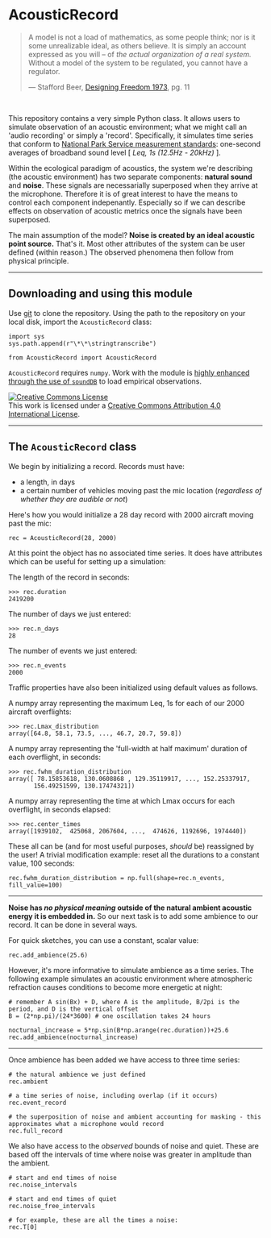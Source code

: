 # AcousticRecord

>A model is not a load of mathematics, as some people think; nor is it some unrealizable ideal, as others believe. It is simply an account expressed as you will – of *the actual organization of a real system.* Without a model of the system to be regulated, you cannot have a regulator.
>
>— Stafford Beer, [Designing Freedom 1973](http://ada.evergreen.edu/~arunc/texts/cybernetics/beer/book.pdf), pg. 11

<br>

This repository contains a very simple Python class. It allows users to simulate observation of an acoustic environment; what we might call an 'audio recording' or simply a 'record'. Specifically, it simulates time series that conform to [National Park Service measurement standards](https://www.nps.gov/subjects/sound/upload/NSNSDTrainingManual_AcousticalAmbientMonitoring-508.pdf): one-second averages of broadband sound level [ *Leq, 1s (12.5Hz - 20kHz)* ]. <br>

Within the ecological paradigm of acoustics, the system we're describing (the acoustic environment) has two separate components: **natural sound** and **noise**. These signals are necessarially superposed when they arrive at the microphone. Therefore it is of great interest to have the means to control each component indepenantly. Especially so if we can describe effects on observation of acoustic metrics once the signals have been superposed.<br>

The main assumption of the model? **Noise is created by an ideal acoustic point source.** That's it. Most other attributes of the system can be user defined (within reason.) The observed phenomena then follow from physical principle.<br>

----

## Downloading and using this module

Use [git](https://git-scm.com/) to clone the repository.  Using the path to the repository on your local disk, import the `AcousticRecord` class: 

```
import sys
sys.path.append(r"\*\*\stringtranscribe")

from AcousticRecord import AcousticRecord
```

`AcousticRecord` requires `numpy`. Work with the module is [highly enhanced through the use of `soundDB`](https://github.com/gjoseph92/soundDB) to load empirical observations.

<a rel="license" href="http://creativecommons.org/licenses/by/4.0/"><img alt="Creative Commons License" style="border-width:0" src="https://i.creativecommons.org/l/by/4.0/88x31.png" /></a><br />This work is licensed under a <a rel="license" href="http://creativecommons.org/licenses/by/4.0/">Creative Commons Attribution 4.0 International License</a>.


----

## The `AcousticRecord` class

We begin by initializing a record. Records must have:

- a length, in days
- a certain number of vehicles moving past the mic location (*regardless of whether they are audible or not*)

Here's how you would initialize a 28 day record with 2000 aircraft moving past the mic:
```
rec = AcousticRecord(28, 2000)
```
At this point the object has no associated time series. It does have attributes which can be useful for setting up a simulation:

The length of the record in seconds:
```
>>> rec.duration 
2419200
```

The number of days we just entered:
```
>>> rec.n_days 
28
```

The number of events we just entered:
```
>>> rec.n_events 
2000
```
Traffic properties have also been initialized using default values as follows.

A numpy array representing the maximum Leq, 1s for each of our 2000 aircraft overflights:
```
>>> rec.Lmax_distribution
array([64.8, 58.1, 73.5, ..., 46.7, 20.7, 59.8]) 
```

A numpy array representing the 'full-width at half maximum' duration of each overflight, in seconds:
```
>>> rec.fwhm_duration_distribution
array([ 78.15853618, 130.0608868 , 129.35119917, ..., 152.25337917,
       156.49251599, 130.17474321])
```

A numpy array representing the time at which Lmax occurs for each overflight, in seconds elapsed:
```
>>> rec.center_times
array([1939102,  425068, 2067604, ...,  474626, 1192696, 1974440])
```


These all can be (and for most useful purposes, *should* be) reassigned by the user! A trivial modification example: reset all the durations to a constant value, 100 seconds:
```
rec.fwhm_duration_distribution = np.full(shape=rec.n_events, fill_value=100)
```

---

**Noise has *no physical meaning* outside of the natural ambient acoustic energy it is embedded in.** So our next task is to add some ambience to our record. It can be done in several ways.
<br>

For quick sketches, you can use a constant, scalar value:
```
rec.add_ambience(25.6)
```


However, it's more informative to simulate ambience as a time series. The following example simulates an acoustic environment where atmospheric refraction causes conditions to become more energetic at night:
```
# remember A sin(Bx) + D, where A is the amplitude, B/2pi is the period, and D is the vertical offset
B = (2*np.pi)/(24*3600) # one oscillation takes 24 hours

nocturnal_increase = 5*np.sin(B*np.arange(rec.duration))+25.6
rec.add_ambience(nocturnal_increase)
```

---

Once ambience has been added we have access to three time series: 
```
# the natural ambience we just defined
rec.ambient 

# a time series of noise, including overlap (if it occurs)
rec.event_record

# the superposition of noise and ambient accounting for masking - this approximates what a microphone would record
rec.full_record
```
We also have access to the *observed* bounds of noise and quiet. These are based off the intervals of time where noise was greater in amplitude than the ambient.
```
# start and end times of noise
rec.noise_intervals

# start and end times of quiet
rec.noise_free_intervals

# for example, these are all the times a noise:
rec.T[0]
